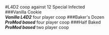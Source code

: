 #L4D2 coop against 12 Special Infected  
###Vanilla Cookie  
**_Vanilla L4D2_**  four player coop
###Baker's Dozen  
**_ProMod based_** four player coop 
###Half Baked    
**_ProMod based_** two player coop




